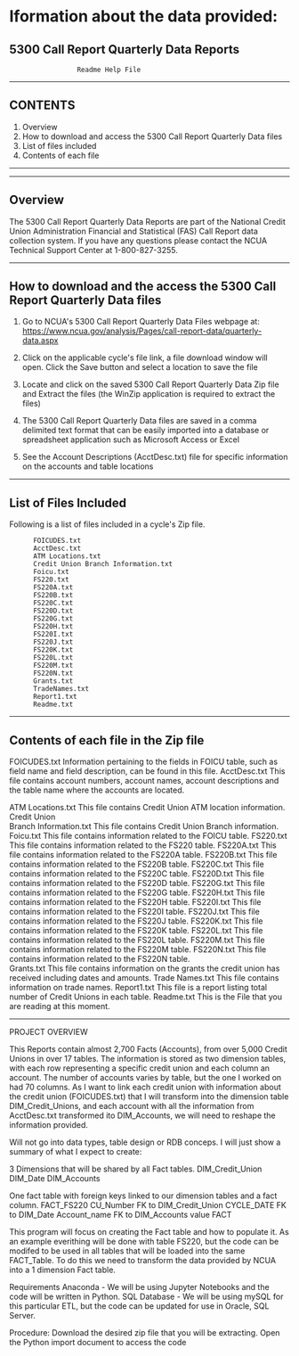 # Iformation about the data provided:

 5300 Call Report Quarterly Data Reports 
-------------------------------------------------------------
                     Readme Help File
-------------------------------------------------------------
CONTENTS
-------------------------------------------------------------
1. Overview
2. How to download and access the 5300 Call Report Quarterly Data files 
3. List of files included
4. Contents of each file
-------------------------------------------------------------

----------
Overview
----------
   The 5300 Call Report Quarterly Data Reports are part of the National Credit Union
   Administration Financial and Statistical (FAS) Call Report
   data collection system. If you have any questions please contact
   the NCUA Technical Support Center at 1-800-827-3255.

------------------------------------------------------------------------
How to download and the access the 5300 Call Report Quarterly Data files 
------------------------------------------------------------------------ 
   

1. Go to NCUA's 5300 Call Report Quarterly Data Files webpage at: 
   https://www.ncua.gov/analysis/Pages/call-report-data/quarterly-data.aspx
    
2. Click on the applicable cycle's file link, a file download window
   will open. Click the Save button and select a location to save the file

3. Locate and click on the saved 5300 Call Report Quarterly Data Zip file and Extract the files (the
   WinZip application is required to extract the files)

4. The 5300 Call Report Quarterly Data files are saved in a comma delimited text format that can be 
   easily imported into a database or spreadsheet application such as Microsoft Access or Excel

5. See the Account Descriptions (AcctDesc.txt) file for specific
   information on the accounts and table locations

-----------------------
List of Files Included
-----------------------
   Following is a list of files included in a cycle's Zip file.

   	      FOICUDES.txt
          AcctDesc.txt
          ATM Locations.txt
          Credit Union Branch Information.txt
          Foicu.txt
          FS220.txt 
          FS220A.txt
          FS220B.txt
          FS220C.txt
          FS220D.txt
          FS220G.txt
          FS220H.txt
          FS220I.txt
          FS220J.txt
          FS220K.txt
          FS220L.txt
          FS220M.txt
          FS220N.txt
          Grants.txt
          TradeNames.txt	          
          Report1.txt
          Readme.txt

--------------------------------------
Contents of each file in the Zip file
--------------------------------------
   FOICUDES.txt              Information pertaining to the fields in FOICU table, such as field name and field description, 
                                can be found in this file.
   AcctDesc.txt              This file contains account numbers, account names, account descriptions and the table name 
                                where the accounts are located.
  
   ATM Locations.txt         This file contains Credit Union ATM location information.
   Credit Union          
    Branch Information.txt   This file contains Credit Union Branch information.
   Foicu.txt                 This file contains information related to the FOICU table. 
   FS220.txt                 This file contains information related to the FS220 table.
   FS220A.txt                This file contains information related to the FS220A table.
   FS220B.txt                This file contains information related to the FS220B table.
   FS220C.txt                This file contains information related to the FS220C table.
   FS220D.txt                This file contains information related to the FS220D table.
   FS220G.txt                This file contains information related to the FS220G table.
   FS220H.txt                This file contains information related to the FS220H table.
   FS220I.txt                This file contains information related to the FS220I table.
   FS220J.txt                This file contains information related to the FS220J table.
   FS220K.txt                This file contains information related to the FS220K table.
   FS220L.txt                This file contains information related to the FS220L table.
   FS220M.txt                This file contains information related to the FS220M table.
   FS220N.txt                This file contains information related to the FS220N table.  	   	 
   Grants.txt                This file contains information on the grants the credit union has received including dates and amounts.
   Trade Names.txt           This file contains information on trade names.
   Report1.txt               This file is a report listing total number of Credit Unions in each table.
   Readme.txt                This is the File that you are reading at this moment.



------------------------------------------------------------------------------------------------------------------------------------------
PROJECT OVERVIEW

This Reports contain almost 2,700 Facts (Accounts), from over 5,000 Credit Unions in over 17 tables. The information is stored as two dimension tables, with each row representing a specific credit union and each column an account. The number of accounts varies by table, but the one I worked on had 70 columns.
As I want to link each credit union with information about the credit union (FOICUDES.txt) that I will transform into the dimension table DIM_Credit_Unions, and each account with all the information from AcctDesc.txt transformed ito DIM_Accounts, we will need to reshape the information provided. 
          

Will not go into data types, table design or RDB conceps. I will just show a summary of what I expect to create:

3 Dimensions that will be shared by all Fact tables.
DIM_Credit_Union
DIM_Date
DIM_Accounts

One fact table with foreign keys linked to our dimension tables and a fact column.
FACT_FS220
CU_Number       FK to DIM_Credit_Union
CYCLE_DATE      FK to DIM_Date
Account_name    FK to DIM_Accounts
value          FACT

This program will focus on creating the Fact table and how to populate it. As an example everithing will be done with table FS220, but the code can be modifed to be used in all tables that will be loaded into the same FACT_Table. To do this we need to transform the data provided by NCUA into a 1 dimension Fact table.
 
 
Requirements
Anaconda - We will be using Jupyter Notebooks and the code will be written in Python.
SQL Database - We will be using mySQL for this particular ETL, but the code can be updated for use in Oracle, SQL Server.


Procedure:
Download the desired zip file that you will be extracting.
Open the Python import document to access the code


